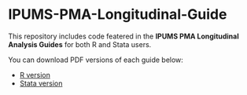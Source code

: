 # IPUMS-PMA-Longitudinal-Guide

This repository includes code featered in the **IPUMS PMA Longitudinal Analysis Guides** for both R and Stata users. 

You can download PDF versions of each guide below: 

  - [R version](https://ipums-global-health.github.io/IPUMS-PMA-Longitudinal-Guide/r_users.pdf)
  - [Stata version](https://ipums-global-health.github.io/IPUMS-PMA-Longitudinal-Guide/stata_users.pdf)
